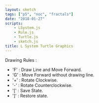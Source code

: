 ```yaml
---
layout: sketch
tags: ["p5", "noc", "fractals"]
date: "2018-01-27"
scripts: 
    - LSystem.js
    - Rule.js
    - Turtle.js
    - sketch.js
title: L System Turtle Graphics
---
```


Drawing Rules :   

* 'F' : Draw Line and Move Forward.
* 'G' : Move Forward without drawing line.
* '+' : Rotate Clockwise.
* '-' : Rotate Counterclockwise.
* '[' : Save State.
* ']' : Restore state. 
